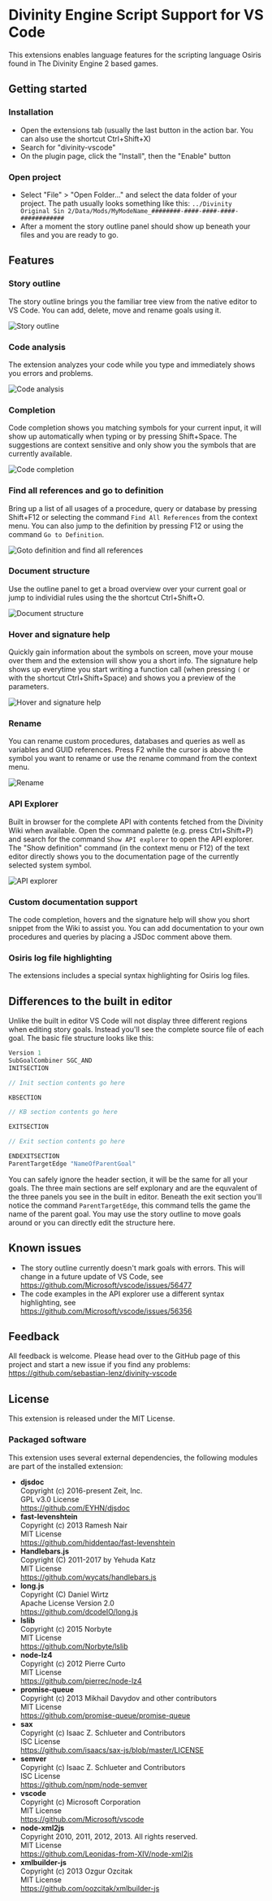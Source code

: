 # Divinity Engine Script Support for VS Code

This extensions enables language features for the scripting language Osiris found in The Divinity Engine 2 based games.

## Getting started

### Installation

- Open the extensions tab (usually the last button in the action bar. You can also use the shortcut Ctrl+Shift+X)
- Search for "divinity-vscode"
- On the plugin page, click the "Install", then the "Enable" button

### Open project

- Select "File" > "Open Folder..." and select the data folder of your project. The path usually looks something like this: `../Divinity Original Sin 2/Data/Mods/MyModeName_########-####-####-####-############`
- After a moment the story outline panel should show up beneath your files and you are ready to go.

## Features

### Story outline

The story outline brings you the familiar tree view from the native editor to VS Code. You can add, delete, move and rename goals using it.

![Story outline](resources/features/story-outline.gif)

### Code analysis

The extension analyzes your code while you type and immediately shows you errors and problems.

![Code analysis](resources/features/code-analysis.gif)

### Completion

Code completion shows you matching symbols for your current input, it will show up automatically when typing or by pressing Shift+Space. The suggestions are context sensitive and only show you the symbols that are currently available.

![Code completion](resources/features/completion.gif)

### Find all references and go to definition

Bring up a list of all usages of a procedure, query or database by pressing Shift+F12 or selecting the command `Find All References` from the context menu. You can also jump to the definition by pressing F12 or using the command `Go to Definition`.

![Goto definition and find all references](resources/features/find-references.gif)

### Document structure

Use the outline panel to get a broad overview over your current goal or jump to individial rules using the the shortcut Ctrl+Shift+O.

![Document structure](resources/features/document-structure.gif)

### Hover and signature help

Quickly gain information about the symbols on screen, move your mouse over them and the extension will show you a short info. The signature help shows up everytime you start writing a function call (when pressing `(` or with the shortcut Ctrl+Shift+Space) and shows you a preview of the parameters.

![Hover and signature help](resources/features/hover.gif)

### Rename

You can rename custom procedures, databases and queries as well as variables and GUID references. Press F2 while the cursor is above the symbol you want to rename or use the rename command from the context menu.

![Rename](resources/features/rename.gif)

### API Explorer

Built in browser for the complete API with contents fetched from the Divinity Wiki when available. Open the command palette (e.g. press Ctrl+Shift+P) and search for the command `Show API explorer` to open the API explorer. The "Show definition" command (in the context menu or F12) of the text editor directly shows you to the documentation page of the currently selected system symbol.

![API explorer](resources/features/api-explorer.gif)

### Custom documentation support

The code completion, hovers and the signature help will show you short snippet from the Wiki to assist you. You can add documentation to your own procedures and queries by placing a JSDoc comment above them.

### Osiris log file highlighting

The extensions includes a special syntax highlighting for Osiris log files.

## Differences to the built in editor

Unlike the built in editor VS Code will not display three different regions when editing story goals. Instead you'll see the complete source file of each goal. The basic file structure looks like this:

```javascript
Version 1
SubGoalCombiner SGC_AND
INITSECTION

// Init section contents go here

KBSECTION

// KB section contents go here

EXITSECTION

// Exit section contents go here

ENDEXITSECTION
ParentTargetEdge "NameOfParentGoal"
```

You can safely ignore the header section, it will be the same for all your goals. The three main sections are self explonary and are the equvalent of the three panels you see in the built in editor. Beneath the exit section you'll notice the command `ParentTargetEdge`, this command tells the game the name of the parent goal. You may use the story outline to move goals around or you can directly edit the structure here.

## Known issues

- The story outline currently doesn't mark goals with errors. This will change in a future update of VS Code, see  
  https://github.com/Microsoft/vscode/issues/56477
- The code examples in the API explorer use a different syntax highlighting, see  
  https://github.com/Microsoft/vscode/issues/56356

## Feedback

All feedback is welcome. Please head over to the GitHub page of this project and start a new issue if you find any problems:  
https://github.com/sebastian-lenz/divinity-vscode

## License

This extension is released under the MIT License.

### Packaged software

This extension uses several external dependencies, the following modules
are part of the installed extension:

- **djsdoc**  
  Copyright (c) 2016-present Zeit, Inc.  
  GPL v3.0 License  
  https://github.com/EYHN/djsdoc
- **fast-levenshtein**  
  Copyright (c) 2013 Ramesh Nair  
  MIT License  
  https://github.com/hiddentao/fast-levenshtein
- **Handlebars.js**  
  Copyright (C) 2011-2017 by Yehuda Katz  
  MIT License  
  https://github.com/wycats/handlebars.js
- **long.js**  
  Copyright (C) Daniel Wirtz  
  Apache License Version 2.0  
  https://github.com/dcodeIO/long.js
- **lslib**  
  Copyright (c) 2015 Norbyte  
  MIT License  
  https://github.com/Norbyte/lslib
- **node-lz4**  
  Copyright (c) 2012 Pierre Curto  
  MIT License  
  https://github.com/pierrec/node-lz4
- **promise-queue**  
  Copyright (c) 2013 Mikhail Davydov and other contributors  
  MIT License  
  https://github.com/promise-queue/promise-queue
- **sax**  
  Copyright (c) Isaac Z. Schlueter and Contributors  
  ISC License  
  https://github.com/isaacs/sax-js/blob/master/LICENSE
- **semver**  
  Copyright (c) Isaac Z. Schlueter and Contributors  
  ISC License  
  https://github.com/npm/node-semver
- **vscode**  
  Copyright (c) Microsoft Corporation  
  MIT License  
  https://github.com/Microsoft/vscode
- **node-xml2js**  
  Copyright 2010, 2011, 2012, 2013. All rights reserved.  
  MIT License  
  https://github.com/Leonidas-from-XIV/node-xml2js
- **xmlbuilder-js**  
  Copyright (c) 2013 Ozgur Ozcitak  
  MIT License  
  https://github.com/oozcitak/xmlbuilder-js
